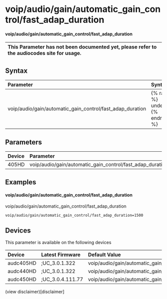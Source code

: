 ﻿---
description: voip/audio/gain/automatic_gain_control/fast_adap_duration
search: false
---

# voip/audio/gain/automatic_gain_control/fast_adap_duration

#### voip/audio/gain/automatic_gain_control/fast_adap_duration


| This Parameter has not been documented yet, please refer to the audiocodes site for usage.  |
| :--- |

## Syntax
| Parameter | Syntax |
| :--- | :--- |
|voip/audio/gain/automatic_gain_control/fast_adap_duration | {% raw %} undefined {% endraw %} |

## Parameters
|Device|Parameter|value|Description|
|:---|:---|:---|:---|
| 405HD | voip/audio/gain/automatic_gain_control/fast_adap_duration |  |  |

## Examples
#### voip/audio/gain/automatic_gain_control/fast_adap_duration

voip/audio/gain/automatic_gain_control/fast_adap_duration

```
voip/audio/gain/automatic_gain_control/fast_adap_duration=1500
```

## Devices
This parameter is available on the following devices

| Device | Latest Firmware | Default Value |
|:---|:---|:---|
| audc405HD | ;UC_3.0.1.322 | voip/audio/gain/automatic_gain_control/fast_adap_duration=1500 
| audc440HD | ;UC_3.0.1.322 | voip/audio/gain/automatic_gain_control/fast_adap_duration=1500 
| audc450HD | ;UC_3.0.4.111.77 | voip/audio/gain/automatic_gain_control/fast_adap_duration=1500 

(view disclaimer)[disclaimer]
